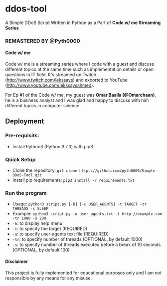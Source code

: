 # ddos-tool
A Simple DDoS Script Written in Python as a Part of **Code w/ me Streaming Series**
### REMASTERED BY @Pyth0000

#### Code w/ me
Code w/ me is a streaming series where I code with a guest and discuss different topics at the same time such as implementation details or open questions in IT field. It's streamed on Twitch (<http://www.twitch.com/lekssays>) and exported to YouTube (<http://www.youtube.com/lekssaysahmed>). 

For Ep #1 of the Code w/ me, my guest was **Omar Baalla (@Omarchaan)**, he is a business analyst and I was glad and happy to discuss with him different topics in computer science.

## Deployment
### Pre-requisits:
- Install Python3 (Python 3.7.3) with pip3
### Quick Setup
- Clone the repository: `git clone https://github.com/pyth0000/Simple-DDoS-Tool.git`
- Install pip requirements: `pip3 install -r requirements.txt`
### Run the program
- Usage: `python3 script.py [-h] [-u USER_AGENTS] -t TARGET -tr THREADS -s SLEEP`
- Example: `python3 script.py -u user_agents.txt -t http://example.com -tr 1000 -s 200`
- `-h`: to display help menu
- `-t`: to specify the target (REQUIRED)
- `-u`: to specify user-agents text file (REQUIRED)
- `-tr`: to specify number of threads (OPTIONAL, by default 1000)
- `-s`: to specify number of threads executed before a break of 10 seconds (OPTIONAL, by default 100)

#### Disclaimer
This project is fully implemented for educational purposes only and I am not responsible by any means for any misuse.
